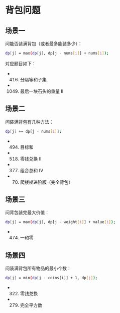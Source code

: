 # 背包问题

## 场景一

问能否装满背包（或者最多能装多少）：

```bash
dp[j] = max(dp[j], dp[j - nums[i]] + nums[i]);
```

对应题目如下：

* 416. 分隔等和子集
* 1049. 最后一块石头的重量 II

## 场景二

问装满背包有几种方法：

```bash
dp[j] += dp[j - nums[i]];
```

* 494. 目标和
* 518. 零钱兑换 II
* 377. 组合总和 Ⅳ
* 70. 爬楼梯进阶版（完全背包）

## 场景三

问背包装完最大价值：

```bash
dp[j] = max(dp[j], dp[j - weight[i]] + value[i]);
```

* 474. 一和零
  
## 场景四

问装满背包所有物品的最小个数：

```bash
dp[j] = min(dp[j - coins[i]] + 1, dp[j]);
```

* 322. 零钱兑换
* 279. 完全平方数
